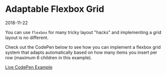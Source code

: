 # Adaptable Flexbox Grid

2018-11-22

You can use `flexbox` for many tricky layout "hacks" and implementing a grid layout is no different.

Check out the CodePen below to see how you can implement a flexbox grid system that adapts automatically based on how many items you insert per row (maximum 6 children in this example).

[Live CodePen Example](https://codepen.io/bradleytaunt/pen/rQdLxv/)
